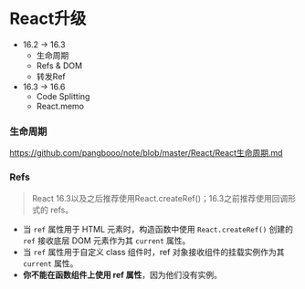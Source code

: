 # React升级
*  16.2 -> 16.3
    * 生命周期
    * Refs & DOM
    * 转发Ref
* 16.3 -> 16.6
    * Code Splitting
    * React.memo

### 生命周期
https://github.com/pangbooo/note/blob/master/React/React生命周期.md

### Refs
> React 16.3以及之后推荐使用React.createRef()；16.3之前推荐使用回调形式的 refs。

* 当 ```ref``` 属性用于 HTML 元素时，构造函数中使用 ```React.createRef()``` 创建的 ```ref``` 接收底层 DOM 元素作为其 ```current``` 属性。
* 当 ```ref``` 属性用于自定义 class 组件时，ref 对象接收组件的挂载实例作为其 ```current``` 属性。
*  __你不能在函数组件上使用 ref 属性__，因为他们没有实例。

    